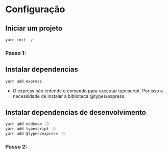 # Configuração

## Iniciar um projeto
```bash
yarn init -y
```
### Passo 1:
## Instalar dependencias
```bash
yarn add express
```
- O express não entende o comando para executar typescript. Por isso a necessidade de instalar a biblioteca @types/express.
## Instalar dependencias de desenvolvimento
```bash
yarn add nodemon -D
yarn add typescript -D
yarn add @types/express -D
```
### Passo 2:
